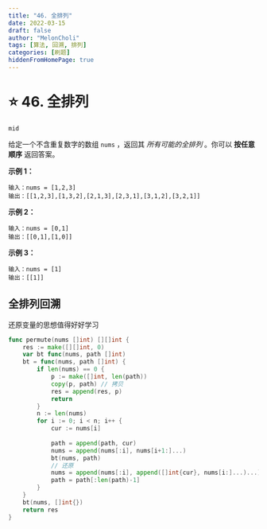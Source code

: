 ```yaml
---
title: "46. 全排列"
date: 2022-03-15
draft: false
author: "MelonCholi"
tags: [算法, 回溯, 排列]
categories: [刷题]
hiddenFromHomePage: true
---
```


# :star: 46. 全排列

`mid`

给定一个不含重复数字的数组 `nums` ，返回其 *所有可能的全排列* 。你可以 **按任意顺序** 返回答案。

**示例 1：**

```
输入：nums = [1,2,3]
输出：[[1,2,3],[1,3,2],[2,1,3],[2,3,1],[3,1,2],[3,2,1]]
```

**示例 2：**

```
输入：nums = [0,1]
输出：[[0,1],[1,0]]
```

**示例 3：**

```
输入：nums = [1]
输出：[[1]]
```

## 全排列回溯

还原变量的思想值得好好学习

```go
func permute(nums []int) [][]int {
	res := make([][]int, 0)
	var bt func(nums, path []int)
	bt = func(nums, path []int) {
		if len(nums) == 0 {
			p := make([]int, len(path))
			copy(p, path) // 拷贝
			res = append(res, p)
			return
		}
		n := len(nums)
		for i := 0; i < n; i++ {
			cur := nums[i]
            
			path = append(path, cur)
			nums = append(nums[:i], nums[i+1:]...)
			bt(nums, path)
			// 还原
			nums = append(nums[:i], append([]int{cur}, nums[i:]...)...)
			path = path[:len(path)-1]
		}
	}
	bt(nums, []int{})
	return res
}
```

